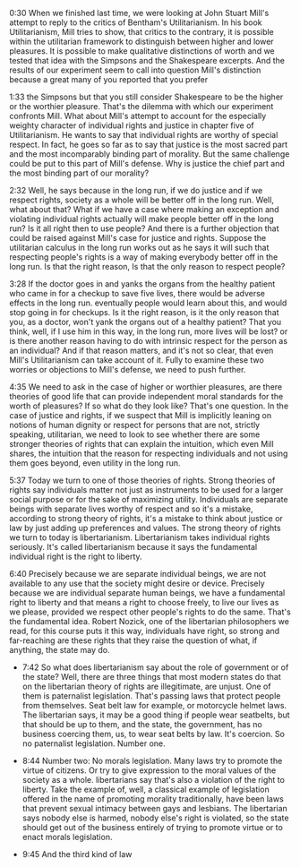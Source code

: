 0:30
When we finished last time,
we were looking at John Stuart Mill's
attempt to reply to the critics of Bentham's Utilitarianism.
In his book Utilitarianism, Mill tries to show, that critics
to the contrary, it is possible within the utilitarian framework
to distinguish between higher and lower pleasures.
It is possible to make qualitative distinctions of worth and we tested
that idea with the Simpsons and the Shakespeare excerpts.
And the results of our experiment seem to call into question
Mill's distinction because a great many of you reported that you prefer

1:33
the Simpsons but that you still consider Shakespeare to be
the higher or the worthier pleasure.
That's the dilemma with which our experiment confronts Mill.
What about Mill's attempt to account for the especially weighty character
of individual rights and justice in chapter five of Utilitarianism.
He wants to say that individual rights are worthy of special respect.
In fact, he goes so far as to say that justice is
the most sacred part and the most incomparably binding part
of morality.
But the same challenge could be put to this part of Mill's defense.
Why is justice the chief part and the most binding part of our morality?

2:32
Well, he says because in the long run,
if we do justice and if we respect rights,
society as a whole will be better off in the long run.
Well, what about that?
What if we have a case where making an exception and
violating individual rights actually will make people better off
in the long run?
Is it all right then to use people?
And there is a further objection that could be raised
against Mill's case for justice and rights.
Suppose the utilitarian calculus in the long run
works out as he says it will such that respecting people's rights
is a way of making everybody better off in the long run.
Is that the right reason,
Is that the only reason to respect people?

3:28
If the doctor goes in and yanks the organs from
the healthy patient who came in for a checkup
to save five lives,
there would be adverse effects in the long run.
eventually people would learn about this, and would stop going in for checkups.
Is it the right reason, is it the only reason that you, as a doctor, won't yank
the organs out of a healthy patient? That you think, well, if I use him in this
way, in the long run, more lives will be lost? or is there another reason having
to do with intrinsic respect for the person as an individual? And if that reason
matters, and it's not so clear, that even Mill's Utilitarianism can take account
of it. Fully to examine these two worries or objections to Mill's defense, we need
to push further.

4:35
We need to ask in the case of higher or worthier pleasures, are there theories
of good life that can provide independent moral standards for the worth of
pleasures? If so what do they look like? That's one question.
In the case of justice and rights, if we suspect that Mill is implicitly leaning
on notions of human dignity or respect for persons that are not, strictly speaking,
utilitarian, we need to look to see whether there are some stronger theories of
rights that can explain the intuition, which even Mill shares, the intuition that
the reason for respecting individuals and not using them goes beyond,
even utility in the long run.

5:37
Today we turn to one of those theories of rights. Strong theories of rights say
individuals matter not just as instruments to be used for a larger social purpose
or for the sake of maximizing utility. Individuals are separate beings with separate
lives worthy of respect and so it's a mistake, according to strong theory of rights,
it's a mistake to think about justice or law by just adding up preferences and values.
The strong theory of rights we turn to today is libertarianism.
Libertarianism takes individual rights seriously. It's called libertarianism because
it says the fundamental individual right is the right to liberty.

6:40
Precisely
because we are separate individual beings, we are not available to any use that
the society might desire or device. Precisely because we are individual separate
human beings, we have a fundamental right to liberty and that means a right to
choose freely, to live our lives as we please, provided we respect other people's
rights to do the same. That's the fundamental idea. Robert Nozick, one of the
libertarian philosophers we read, for this course puts it this way, individuals
have right, so strong and far-reaching are these rights that they raise the question
of what, if anything, the state may do.

* 7:42 So what does libertarianism say about the role of government or of the state?
  Well, there are three things that most modern states do that on the libertarian
  theory of rights are illegitimate, are unjust. One of them is paternalist legislation.
  That's passing laws that protect people from themselves. Seat belt law for example,
  or motorcycle helmet laws. The libertarian says, it may be a good thing if people
  wear seatbelts, but that should be up to them, and the state, the government, has
  no business coercing them, us, to wear seat belts by law. It's coercion. So no paternalist
  legislation. Number one.

* 8:44 Number two: No morals legislation. Many laws try to promote the virtue of
  citizens. Or try to give expression to the moral values of the society as a whole.
  libertarians say that's also a violation of the right to liberty. Take the example
  of, well, a classical example of legislation offered in the name of promoting
  morality traditionally, have been laws that prevent sexual intimacy between gays
  and lesbians. The libertarian says nobody else is harmed, nobody else's right
  is violated, so the state should get out of the business entirely of trying to
  promote virtue or to enact morals legislation.

* 9:45 And the third kind of law
